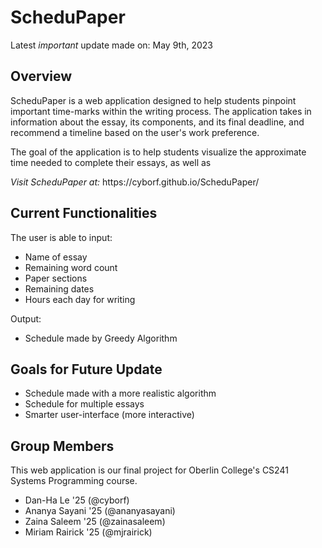 # ScheduPaper

Latest *important* update made on: May 9th, 2023

## Overview 
<p> ScheduPaper is a web application designed to help students pinpoint important time-marks within the writing process. The application takes in information about the essay, its components, and its final deadline, and recommend a timeline based on the user's work preference. </p>
<p>The goal of the application is to help students visualize the approximate time needed to complete their essays, as well as</p>
<p><em>Visit ScheduPaper at:</em> https://cyborf.github.io/ScheduPaper/</p>

## Current Functionalities

The user is able to input:
<ul>
    <li> Name of essay
    <li> Remaining word count
    <li> Paper sections
    <li> Remaining dates
    <li> Hours each day for writing
</ul></p><p>
Output:
<ul>
    <li> Schedule made by Greedy Algorithm
</ul>

## Goals for Future Update
<ul>
    <li> Schedule made with a more realistic algorithm
    <li> Schedule for multiple essays
    <li> Smarter user-interface (more interactive)
</ul>

## Group Members
<p> This web application is our final project for Oberlin College's CS241 Systems Programming course.
<ul>
    <li> Dan-Ha Le '25 (@cyborf)
    <li> Ananya Sayani '25 (@ananyasayani)
    <li> Zaina Saleem '25 (@zainasaleem)
    <li> Miriam Rairick '25 (@mjrairick)

</ul>
</p>
